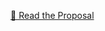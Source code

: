 [📄 Read the Proposal](https://github.com/Injoker645/NLP/raw/main/PubMed_Tagger/PubMed_Tagger_Proposal.pdf)
